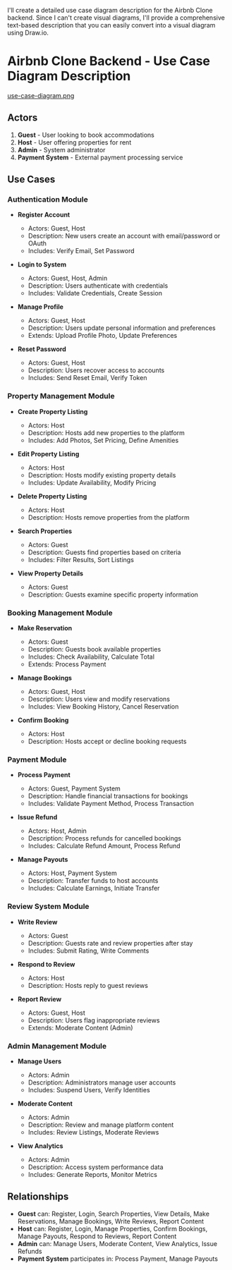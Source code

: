 I'll create a detailed use case diagram description for the Airbnb Clone backend. Since I can't create visual diagrams, I'll provide a comprehensive text-based description that you can easily convert into a visual diagram using Draw.io.

# Airbnb Clone Backend - Use Case Diagram Description

[use-case-diagram.png](/use-case-diagram/use-case-diagram.png)
## Actors
1. **Guest** - User looking to book accommodations
2. **Host** - User offering properties for rent
3. **Admin** - System administrator
4. **Payment System** - External payment processing service

## Use Cases

### Authentication Module
- **Register Account**
  - Actors: Guest, Host
  - Description: New users create an account with email/password or OAuth
  - Includes: Verify Email, Set Password

- **Login to System**
  - Actors: Guest, Host, Admin
  - Description: Users authenticate with credentials
  - Includes: Validate Credentials, Create Session

- **Manage Profile**
  - Actors: Guest, Host
  - Description: Users update personal information and preferences
  - Extends: Upload Profile Photo, Update Preferences

- **Reset Password**
  - Actors: Guest, Host
  - Description: Users recover access to accounts
  - Includes: Send Reset Email, Verify Token

### Property Management Module
- **Create Property Listing**
  - Actors: Host
  - Description: Hosts add new properties to the platform
  - Includes: Add Photos, Set Pricing, Define Amenities

- **Edit Property Listing**
  - Actors: Host
  - Description: Hosts modify existing property details
  - Includes: Update Availability, Modify Pricing

- **Delete Property Listing**
  - Actors: Host
  - Description: Hosts remove properties from the platform

- **Search Properties**
  - Actors: Guest
  - Description: Guests find properties based on criteria
  - Includes: Filter Results, Sort Listings

- **View Property Details**
  - Actors: Guest
  - Description: Guests examine specific property information

### Booking Management Module
- **Make Reservation**
  - Actors: Guest
  - Description: Guests book available properties
  - Includes: Check Availability, Calculate Total
  - Extends: Process Payment

- **Manage Bookings**
  - Actors: Guest, Host
  - Description: Users view and modify reservations
  - Includes: View Booking History, Cancel Reservation

- **Confirm Booking**
  - Actors: Host
  - Description: Hosts accept or decline booking requests

### Payment Module
- **Process Payment**
  - Actors: Guest, Payment System
  - Description: Handle financial transactions for bookings
  - Includes: Validate Payment Method, Process Transaction

- **Issue Refund**
  - Actors: Host, Admin
  - Description: Process refunds for cancelled bookings
  - Includes: Calculate Refund Amount, Process Refund

- **Manage Payouts**
  - Actors: Host, Payment System
  - Description: Transfer funds to host accounts
  - Includes: Calculate Earnings, Initiate Transfer

### Review System Module
- **Write Review**
  - Actors: Guest
  - Description: Guests rate and review properties after stay
  - Includes: Submit Rating, Write Comments

- **Respond to Review**
  - Actors: Host
  - Description: Hosts reply to guest reviews

- **Report Review**
  - Actors: Guest, Host
  - Description: Users flag inappropriate reviews
  - Extends: Moderate Content (Admin)

### Admin Management Module
- **Manage Users**
  - Actors: Admin
  - Description: Administrators manage user accounts
  - Includes: Suspend Users, Verify Identities

- **Moderate Content**
  - Actors: Admin
  - Description: Review and manage platform content
  - Includes: Review Listings, Moderate Reviews

- **View Analytics**
  - Actors: Admin
  - Description: Access system performance data
  - Includes: Generate Reports, Monitor Metrics

## Relationships
- **Guest** can: Register, Login, Search Properties, View Details, Make Reservations, Manage Bookings, Write Reviews, Report Content
- **Host** can: Register, Login, Manage Properties, Confirm Bookings, Manage Payouts, Respond to Reviews, Report Content
- **Admin** can: Manage Users, Moderate Content, View Analytics, Issue Refunds
- **Payment System** participates in: Process Payment, Manage Payouts
